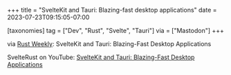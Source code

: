 +++
title = "SvelteKit and Tauri: Blazing-fast desktop applications"
date = 2023-07-23T09:15:05-07:00

[taxonomies]
tag = ["Dev", "Rust", "Svelte", "Tauri"]
via = ["Mastodon"]
+++

via [Rust Weekly](https://mastodon.social/@rust_discussions/110764174470141218): SvelteKit and Tauri: Blazing-Fast Desktop Applications

<!-- more -->

SvelteRust on YouTube: [SvelteKit and Tauri: Blazing-Fast Desktop Applications](https://www.youtube.com/watch?v=Dobwjx7_xT0)
